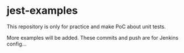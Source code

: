 # jest-examples

This repository is only for practice and make PoC about unit tests.

More examples will be added.
These commits and push are for Jenkins config...
